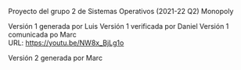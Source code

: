 Proyecto del grupo 2 de Sistemas Operativos (2021-22 Q2)
Monopoly

Versión 1 generada por Luis
Versión 1 verificada por Daniel
Versión 1 comunicada po Marc	
URL: https://youtu.be/NW8x_BjLg1o


Versión 2 generada por Marc

